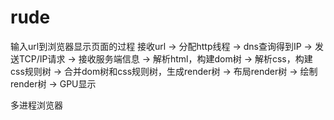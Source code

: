 # rude
输入url到浏览器显示页面的过程
接收url -> 分配http线程 -> dns查询得到IP -> 发送TCP/IP请求 -> 接收服务端信息 -> 解析html，构建dom树 -> 解析css，构建css规则树 -> 合并dom树和css规则树，生成render树 -> 布局render树 -> 绘制render树 -> GPU显示

多进程浏览器
